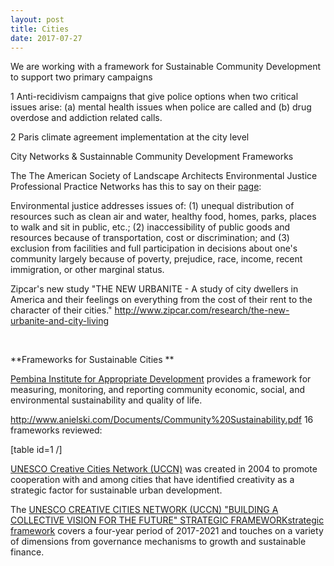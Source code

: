 ```yaml
---
layout: post
title: Cities
date: 2017-07-27
---
```


We are working with a framework for Sustainable Community Development to support two primary campaigns

1 Anti-recidivism campaigns that give police options when two critical issues arise: (a) mental health issues when police are called and (b) drug overdose and addiction related calls.

2 Paris climate agreement implementation at the city level

City Networks & Sustainnable Community Development Frameworks

The The American Society of Landscape Architects Environmental Justice Professional Practice Networks has this to say on their [page](https://www.asla.org/contentdetail.aspx?id=46027):

Environmental justice addresses issues of: (1) unequal distribution of resources such as clean air and water, healthy food, homes, parks, places to walk and sit in public, etc.; (2) inaccessibility of public goods and resources because of transportation, cost or discrimination; and (3) exclusion from facilities and full participation in decisions about one's community largely because of poverty, prejudice, race, income, recent immigration, or other marginal status.

Zipcar's new study "THE NEW URBANITE - A study of city dwellers in America and their feelings on everything from the cost of their rent to the character of their cities." http://www.zipcar.com/research/the-new-urbanite-and-city-living

&nbsp;

**Frameworks for Sustainable Cities **

[Pembina Institute for Appropriate Development](http://www.pembina.org/ "Pembina Institute for Appropriate Development") provides a framework for measuring, monitoring, and reporting community economic, social, and environmental sustainability and quality of life.

http://www.anielski.com/Documents/Community%20Sustainability.pdf
16 frameworks reviewed:

[table id=1 /]

[UNESCO Creative Cities Network (UCCN)](http://en.unesco.org/creative-cities/home) was created in 2004 to promote cooperation with and among cities that have identified creativity as a strategic factor for sustainable urban development.

The [UNESCO CREATIVE CITIES NETWORK (UCCN) "BUILDING A COLLECTIVE VISION FOR THE FUTURE" STRATEGIC FRAMEWORKstrategic framework](https://en.unesco.org/creative-cities/sites/creative-cities/files/Strategic-framework_UCCN.pdf) covers a four-year period of 2017-2021 and touches on a variety of dimensions from governance mechanisms to growth and sustainable finance.